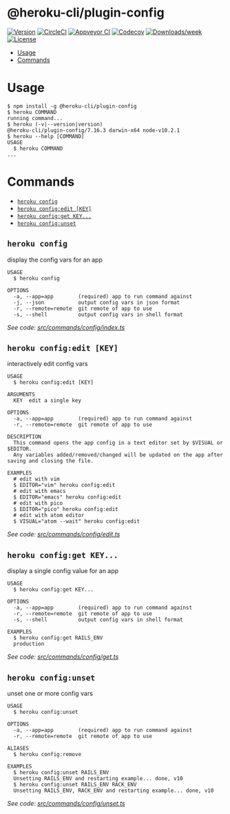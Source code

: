 @heroku-cli/plugin-config
=========================



[![Version](https://img.shields.io/npm/v/@heroku-cli/plugin-config.svg)](https://npmjs.org/package/@heroku-cli/plugin-config)
[![CircleCI](https://circleci.com/gh/heroku/heroku-cli-plugin-config/tree/master.svg?style=shield)](https://circleci.com/gh/heroku/heroku-cli-plugin-config/tree/master)
[![Appveyor CI](https://ci.appveyor.com/api/projects/status/github/heroku/heroku-cli-plugin-config?branch=master&svg=true)](https://ci.appveyor.com/project/heroku/heroku-cli-plugin-config/branch/master)
[![Codecov](https://codecov.io/gh/heroku/heroku-cli-plugin-config/branch/master/graph/badge.svg)](https://codecov.io/gh/heroku/heroku-cli-plugin-config)
[![Downloads/week](https://img.shields.io/npm/dw/@heroku-cli/plugin-config.svg)](https://npmjs.org/package/@heroku-cli/plugin-config)
[![License](https://img.shields.io/npm/l/@heroku-cli/plugin-config.svg)](https://github.com/heroku/heroku-cli-plugin-config/blob/master/package.json)

<!-- toc -->
* [Usage](#usage)
* [Commands](#commands)
<!-- tocstop -->
# Usage
<!-- usage -->
```sh-session
$ npm install -g @heroku-cli/plugin-config
$ heroku COMMAND
running command...
$ heroku (-v|--version|version)
@heroku-cli/plugin-config/7.16.3 darwin-x64 node-v10.2.1
$ heroku --help [COMMAND]
USAGE
  $ heroku COMMAND
...
```
<!-- usagestop -->
# Commands
<!-- commands -->
* [`heroku config`](#heroku-config)
* [`heroku config:edit [KEY]`](#heroku-configedit-key)
* [`heroku config:get KEY...`](#heroku-configget-key)
* [`heroku config:unset`](#heroku-configunset)

## `heroku config`

display the config vars for an app

```
USAGE
  $ heroku config

OPTIONS
  -a, --app=app        (required) app to run command against
  -j, --json           output config vars in json format
  -r, --remote=remote  git remote of app to use
  -s, --shell          output config vars in shell format
```

_See code: [src/commands/config/index.ts](https://github.com/heroku/cli/blob/v7.16.3/packages/config/src/commands/config/index.ts)_

## `heroku config:edit [KEY]`

interactively edit config vars

```
USAGE
  $ heroku config:edit [KEY]

ARGUMENTS
  KEY  edit a single key

OPTIONS
  -a, --app=app        (required) app to run command against
  -r, --remote=remote  git remote of app to use

DESCRIPTION
  This command opens the app config in a text editor set by $VISUAL or $EDITOR.
  Any variables added/removed/changed will be updated on the app after saving and closing the file.

EXAMPLES
  # edit with vim
  $ EDITOR="vim" heroku config:edit
  # edit with emacs
  $ EDITOR="emacs" heroku config:edit
  # edit with pico
  $ EDITOR="pico" heroku config:edit
  # edit with atom editor
  $ VISUAL="atom --wait" heroku config:edit
```

_See code: [src/commands/config/edit.ts](https://github.com/heroku/cli/blob/v7.16.3/packages/config/src/commands/config/edit.ts)_

## `heroku config:get KEY...`

display a single config value for an app

```
USAGE
  $ heroku config:get KEY...

OPTIONS
  -a, --app=app        (required) app to run command against
  -r, --remote=remote  git remote of app to use
  -s, --shell          output config vars in shell format

EXAMPLES
  $ heroku config:get RAILS_ENV
  production
```

_See code: [src/commands/config/get.ts](https://github.com/heroku/cli/blob/v7.16.3/packages/config/src/commands/config/get.ts)_

## `heroku config:unset`

unset one or more config vars

```
USAGE
  $ heroku config:unset

OPTIONS
  -a, --app=app        (required) app to run command against
  -r, --remote=remote  git remote of app to use

ALIASES
  $ heroku config:remove

EXAMPLES
  $ heroku config:unset RAILS_ENV
  Unsetting RAILS_ENV and restarting example... done, v10
  $ heroku config:unset RAILS_ENV RACK_ENV
  Unsetting RAILS_ENV, RACK_ENV and restarting example... done, v10
```

_See code: [src/commands/config/unset.ts](https://github.com/heroku/cli/blob/v7.16.3/packages/config/src/commands/config/unset.ts)_
<!-- commandsstop -->
